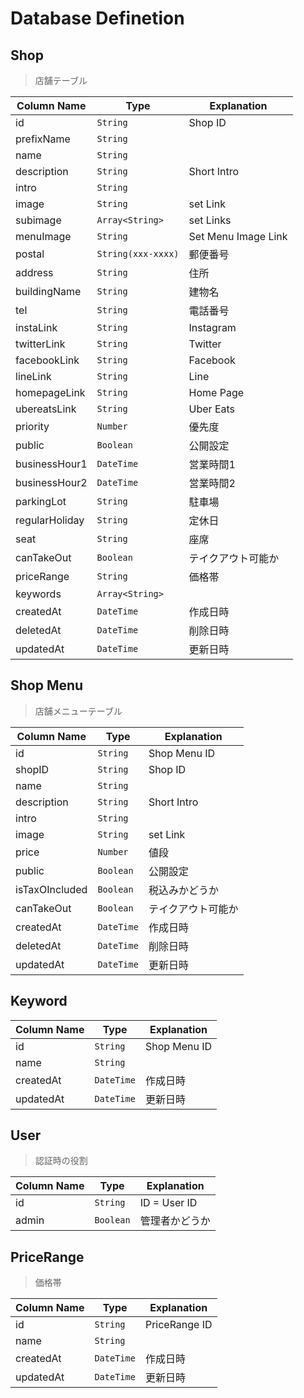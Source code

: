 # Database Definetion

## Shop

> 店舗テーブル

| Column Name        | Type               | Explanation        |
| ------------------ | ------------------ | ------------------ |
| id                 | `String`           | Shop ID            |
| prefixName         | `String`           |                    |
| name               | `String`           |                    |
| description        | `String`           | Short Intro        |
| intro              | `String`           |                    |
| image              | `String`           | set Link           |
| subimage           | `Array<String>`    | set Links          |
| menuImage          | `String`           | Set Menu Image Link |
| postal             | `String(xxx-xxxx)` | 郵便番号           |
| address            | `String`           | 住所               |
| buildingName       | `String`           | 建物名             |
| tel                | `String`           | 電話番号           |
| instaLink          | `String`           | Instagram          |
| twitterLink        | `String`           | Twitter            |
| facebookLink       | `String`           | Facebook           |
| lineLink           | `String`           | Line               |
| homepageLink       | `String`           | Home Page          |
| ubereatsLink       | `String`           | Uber Eats          |
| priority           | `Number`           | 優先度             |
| public             | `Boolean`          | 公開設定           |
| businessHour1      | `DateTime`         | 営業時間1          |
| businessHour2      | `DateTime`         | 営業時間2          |
| parkingLot         | `String`           | 駐車場             |
| regularHoliday     | `String`           | 定休日             |
| seat               | `String`           | 座席             |
| canTakeOut         | `Boolean`          | テイクアウト可能か  |
| priceRange         | `String`           | 価格帯             |
| keywords           | `Array<String>`    |                    |
| createdAt          | `DateTime`         | 作成日時           |
| deletedAt          | `DateTime`         | 削除日時           |
| updatedAt          | `DateTime`         | 更新日時           |

## Shop Menu

> 店舗メニューテーブル

| Column Name     | Type            | Explanation        |
| --------------  | --------------- | ------------------ |
| id              | `String`        | Shop Menu ID       |
| shopID          | `String`        | Shop ID            |
| name            | `String`        |                    |
| description     | `String`        | Short Intro        |
| intro           | `String`        |                    |
| image           | `String`        | set Link           |
| price           | `Number`        | 値段               |
| public          | `Boolean`       | 公開設定            |
| isTaxOIncluded  | `Boolean`       | 税込みかどうか      |
| canTakeOut      | `Boolean`       | テイクアウト可能か  |
| createdAt       | `DateTime`      | 作成日時           |
| deletedAt       | `DateTime`      | 削除日時           |
| updatedAt       | `DateTime`      | 更新日時           |

## Keyword

| Column Name     | Type            | Explanation        |
| --------------  | --------------- | ------------------ |
| id              | `String`        | Shop Menu ID       |
| name            | `String`        |                    |
| createdAt       | `DateTime`      | 作成日時           |
| updatedAt       | `DateTime`      | 更新日時           |

## User

> 認証時の役割

| Column Name     | Type            | Explanation   |
| --------------  | --------------- | ------------- |
| id              | `String`        | ID = User ID  |
| admin           | `Boolean`       | 管理者かどうか |

## PriceRange

> 価格帯

| Column Name     | Type            | Explanation   |
| --------------  | --------------- | ------------- |
| id              | `String`        | PriceRange ID |
| name            | `String`        |               |
| createdAt       | `DateTime`      | 作成日時      |
| updatedAt       | `DateTime`      | 更新日時      |
